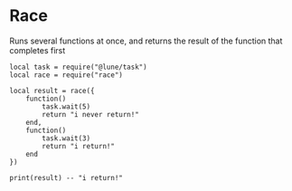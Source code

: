 # Race

Runs several functions at once, and returns the result of the function that completes first

```luau
local task = require("@lune/task")
local race = require("race")

local result = race({
	function() 
		task.wait(5)
		return "i never return!"
	end,
	function()
		task.wait(3)
		return "i return!"
	end
})

print(result) -- "i return!"
```
